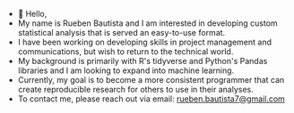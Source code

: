 - 👋 Hello,
-  My name is Rueben Bautista and I am interested in developing custom statistical analysis that is served an easy-to-use format.  
-  I have been working on developing skills in project management and communications, but wish to return to the technical world.
-  My background is primarily with R's tidyverse and Python's Pandas libraries and I am looking to expand into machine learning. 
-  Currently, my goal is to become a more consistent programmer that can create reproducible research for others to use in their analyses.
-  To contact me, please reach out via email: rueben.bautista7@gmail.com
